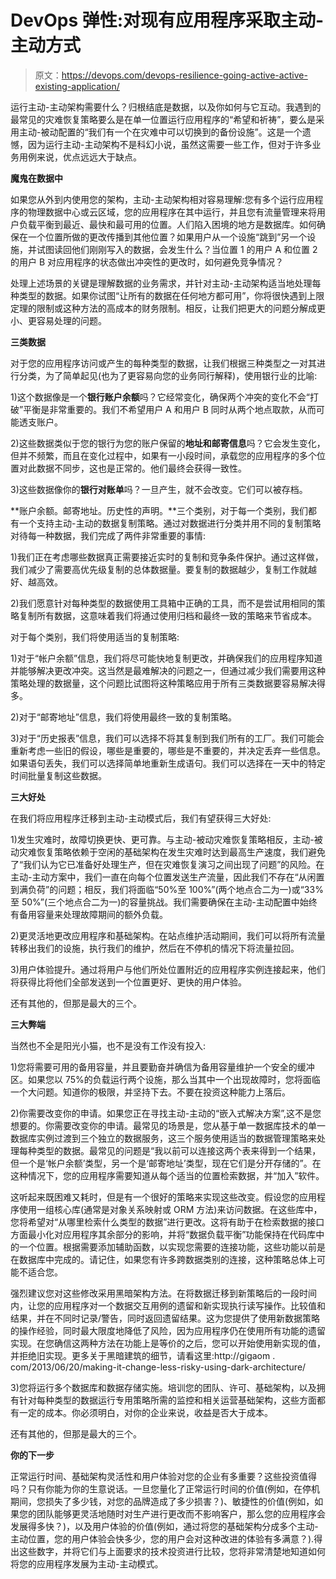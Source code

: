 # DevOps 弹性:对现有应用程序采取主动-主动方式

> 原文：<https://devops.com/devops-resilience-going-active-active-existing-application/>

运行主动-主动架构需要什么？归根结底是数据，以及你如何与它互动。我遇到的最常见的灾难恢复策略要么是在单一位置运行应用程序的“希望和祈祷”，要么是采用主动-被动配置的“我们有一个在灾难中可以切换到的备份设施”。这是一个遗憾，因为运行主动-主动架构不是科幻小说，虽然这需要一些工作，但对于许多业务用例来说，优点远远大于缺点。

**魔鬼在数据中**

如果您从外到内使用您的架构，主动-主动架构相对容易理解:您有多个运行应用程序的物理数据中心或云区域，您的应用程序在其中运行，并且您有流量管理来将用户负载平衡到最近、最快和最可用的位置。人们陷入困境的地方是数据库。如何确保在一个位置所做的更改传播到其他位置？如果用户从一个设施“跳到”另一个设施，并试图读回他们刚刚写入的数据，会发生什么？当位置 1 的用户 A 和位置 2 的用户 B 对应用程序的状态做出冲突性的更改时，如何避免竞争情况？

处理上述场景的关键是理解数据的业务需求，并针对主动-主动架构适当地处理每种类型的数据。如果你试图“让所有的数据在任何地方都可用”，你将很快遇到上限定理的限制或这种方法的高成本的财务限制。相反，让我们把更大的问题分解成更小、更容易处理的问题。

**三类数据**

对于您的应用程序访问或产生的每种类型的数据，让我们根据三种类型之一对其进行分类，为了简单起见(也为了更容易向您的业务同行解释)，使用银行业的比喻:

1)这个数据像是一个**银行账户余额**吗？它经常变化，确保两个冲突的变化不会“打破”平衡是非常重要的。我们不希望用户 A 和用户 B 同时从两个地点取款，从而可能透支账户。

2)这些数据类似于您的银行为您的账户保留的**地址和邮寄信息**吗？它会发生变化，但并不频繁，而且在变化过程中，如果有一小段时间，承载您的应用程序的多个位置对此数据不同步，这也是正常的。他们最终会获得一致性。

3)这些数据像你的**银行对账单**吗？一旦产生，就不会改变。它们可以被存档。

**账户余额。邮寄地址。历史性的声明。**三个类别，对于每一个类别，我们都有一个支持主动-主动的数据复制策略。通过对数据进行分类并用不同的复制策略对待每一种数据，我们完成了两件非常重要的事情:

1)我们正在考虑哪些数据真正需要接近实时的复制和竞争条件保护。通过这样做，我们减少了需要高优先级复制的总体数据量。要复制的数据越少，复制工作就越好、越高效。

2)我们愿意针对每种类型的数据使用工具箱中正确的工具，而不是尝试用相同的策略复制所有数据，这意味着我们将通过使用归档和最终一致的策略来节省成本。

对于每个类别，我们将使用适当的复制策略:

1)对于“帐户余额”信息，我们将尽可能快地复制更改，并确保我们的应用程序知道并能够解决更改冲突。这当然是最难解决的问题之一，但通过减少我们需要用这种策略处理的数据量，这个问题比试图将这种策略应用于所有三类数据要容易解决得多。

2)对于“邮寄地址”信息，我们将使用最终一致的复制策略。

3)对于“历史报表”信息，我们可以选择不将其复制到我们所有的工厂。我们可能会重新考虑一些旧的假设，哪些是重要的，哪些是不重要的，并决定丢弃一些信息。如果语句丢失，我们可以选择简单地重新生成语句。我们可以选择在一天中的特定时间批量复制这些数据。

**三大好处**

在我们将应用程序迁移到主动-主动模式后，我们有望获得三大好处:

1)发生灾难时，故障切换更快、更可靠。与主动-被动灾难恢复策略相反，主动-被动灾难恢复策略依赖于空闲的基础架构在发生灾难时达到最高生产速度，我们避免了“我们认为它已准备好处理生产，但在灾难恢复演习之间出现了问题”的风险。在主动-主动方案中，我们一直在向每个位置发送生产流量，因此我们不存在“从闲置到满负荷”的问题；相反，我们将面临“50%至 100%”(两个地点合二为一)或“33%至 50%”(三个地点合二为一)的容量挑战。我们需要确保在主动-主动配置中始终有备用容量来处理故障期间的额外负载。

2)更灵活地更改应用程序和基础架构。在站点维护活动期间，我们可以将所有流量转移出我们的设施，执行我们的维护，然后在不停机的情况下将流量拉回。

3)用户体验提升。通过将用户与他们所处位置附近的应用程序实例连接起来，他们将获得比将他们全部发送到一个位置更好、更快的用户体验。

还有其他的，但那是最大的三个。

**三大弊端**

当然也不全是阳光小猫，也不是没有工作没有投入:

1)您将需要可用的备用容量，并且要勤奋并确信为备用容量维护一个安全的缓冲区。如果您以 75%的负载运行两个设施，那么当其中一个出现故障时，您将面临一个大问题。知道你的极限，并坚持下去。不要在投资这种能力上落后。

2)你需要改变你的申请。如果您正在寻找主动-主动的“嵌入式解决方案”,这不是您想要的。你需要改变你的申请。最常见的场景是，您从基于单一数据库技术的单一数据库实例过渡到三个独立的数据服务，这三个服务使用适当的数据管理策略来处理每种类型的数据。最常见的问题是“我以前可以连接这两个表来得到一个结果，但一个是‘帐户余额’类型，另一个是‘邮寄地址’类型，现在它们是分开存储的”。在这种情况下，您的应用程序需要知道从每个适当的位置检索数据，并“加入”软件。

这听起来既困难又耗时，但是有一个很好的策略来实现这些改变。假设您的应用程序使用一组核心库(通常是对象关系映射或 ORM 方法)来访问数据。在这些库中，您将希望对“从哪里检索什么类型的数据”进行更改。这将有助于在检索数据的接口方面最小化对应用程序其余部分的影响，并将“数据负载平衡”功能保持在代码库中的一个位置。根据需要添加辅助函数，以实现您需要的连接功能，这些功能以前是在数据库中完成的。请记住，如果您有许多跨数据类别的连接，这种策略总体上可能不适合您。

强烈建议您对这些修改采用黑暗架构方法。在将数据迁移到新策略后的一段时间内，让您的应用程序对一个数据交互用例的遗留和新实现执行读写操作。比较值和结果，并在不同时记录/警告，同时返回遗留结果。这为您提供了使用新数据策略的操作经验，同时最大限度地降低了风险，因为应用程序仍在使用所有功能的遗留实现。在您确信这两种方法在功能上是等价的之后，您可以开始使用新实现的值，并拒绝旧实现。更多关于黑暗建筑的细节，请看这里:http://gigaom . com/2013/06/20/making-it-change-less-risky-using-dark-architecture/

3)您将运行多个数据库和数据存储实施。培训您的团队、许可、基础架构，以及拥有针对每种类型的数据运行专用策略所需的监控和相关运营基础架构，这些方面都有一定的成本。你必须明白，对你的企业来说，收益是否大于成本。

还有其他的，但那是最大的三个。

**你的下一步**

正常运行时间、基础架构灵活性和用户体验对您的企业有多重要？这些投资值得吗？只有你能为你的生意说话。一旦您量化了正常运行时间的价值(例如，在停机期间，您损失了多少钱，对您的品牌造成了多少损害？)、敏捷性的价值(例如，如果您的团队能够更灵活地随时对生产进行更改而不影响客户，那么您的应用程序会发展得多快？)，以及用户体验的价值(例如，通过将您的基础架构分成多个主动-主动位置，您的用户体验会快多少，您的用户会对这种改进的体验有多满意？).得出这些数字，并将它们与上面要求的技术投资进行比较，您将非常清楚地知道如何将您的应用程序发展为主动-主动模式。